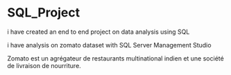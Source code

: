 # SQL_Project
i have created an end to end project on data analysis using SQL 

i have analysis on zomato dataset with SQL Server Management Studio


Zomato est un agrégateur de restaurants multinational indien et une société de livraison de nourriture.
